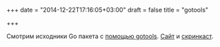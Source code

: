+++
date = "2014-12-22T17:16:05+03:00"
draft = false
title = "gotools"

+++

<p>Смотрим исходники Go пакета с <a href="https://groups.google.com/forum/#!topic/golang-nuts/g7O_o0yIQH0/discussion">помощью gotools</a>. <a href="http://gotools.org/">Сайт</a> и <a href="https://www.youtube.com/watch?v=twjxYEubmzs">скринкаст</a>.</p>

